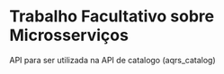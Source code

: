 # Trabalho Facultativo sobre Microsserviços

API para ser utilizada na API de catalogo (aqrs_catalog)
